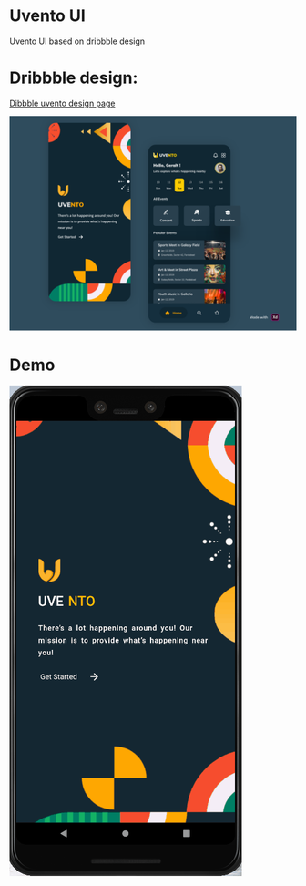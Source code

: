 # Uvento UI

Uvento UI based on dribbble design

# Dribbble design:
[Dibbble uvento design page](https://dribbble.com/shots/9519342-UVENTO-App-Event-app-Exploration)

![Dribbble design](readme_assets/dribbble-uvento.png)

# Demo
![Uvento app demo](readme_assets/uvento.gif)

